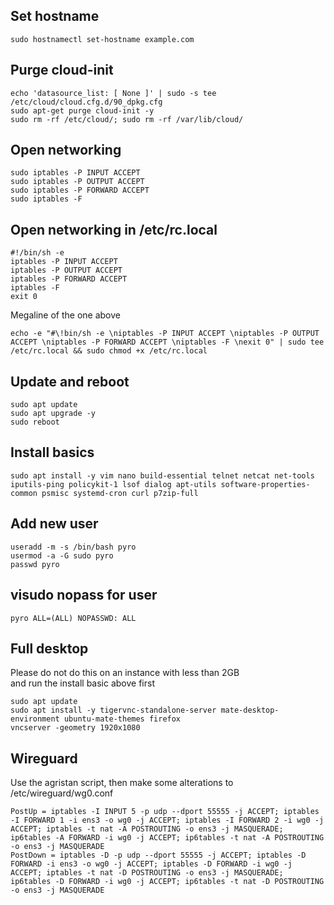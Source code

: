 ## Set hostname
```
sudo hostnamectl set-hostname example.com
```

## Purge cloud-init
```
echo 'datasource_list: [ None ]' | sudo -s tee /etc/cloud/cloud.cfg.d/90_dpkg.cfg 
sudo apt-get purge cloud-init -y
sudo rm -rf /etc/cloud/; sudo rm -rf /var/lib/cloud/ 
```

## Open networking
```
sudo iptables -P INPUT ACCEPT 
sudo iptables -P OUTPUT ACCEPT 
sudo iptables -P FORWARD ACCEPT 
sudo iptables -F 
```

## Open networking in /etc/rc.local
```
#!/bin/sh -e
iptables -P INPUT ACCEPT 
iptables -P OUTPUT ACCEPT 
iptables -P FORWARD ACCEPT 
iptables -F 
exit 0
```
  
Megaline of the one above  
```  
echo -e "#\!bin/sh -e \niptables -P INPUT ACCEPT \niptables -P OUTPUT ACCEPT \niptables -P FORWARD ACCEPT \niptables -F \nexit 0" | sudo tee /etc/rc.local && sudo chmod +x /etc/rc.local
```  
  
## Update and reboot
```
sudo apt update 
sudo apt upgrade -y
sudo reboot
```

## Install basics
```
sudo apt install -y vim nano build-essential telnet netcat net-tools iputils-ping policykit-1 lsof dialog apt-utils software-properties-common psmisc systemd-cron curl p7zip-full
```

## Add new user
```  
useradd -m -s /bin/bash pyro
usermod -a -G sudo pyro
passwd pyro
```  

## visudo nopass for user
```  
pyro ALL=(ALL) NOPASSWD: ALL
```

## Full desktop
Please do not do this on an instance with less than 2GB \
and run the install basic above first
```
sudo apt update
sudo apt install -y tigervnc-standalone-server mate-desktop-environment ubuntu-mate-themes firefox
vncserver -geometry 1920x1080
```

## Wireguard
Use the agristan script, then make some alterations to /etc/wireguard/wg0.conf
```
PostUp = iptables -I INPUT 5 -p udp --dport 55555 -j ACCEPT; iptables -I FORWARD 1 -i ens3 -o wg0 -j ACCEPT; iptables -I FORWARD 2 -i wg0 -j ACCEPT; iptables -t nat -A POSTROUTING -o ens3 -j MASQUERADE; ip6tables -A FORWARD -i wg0 -j ACCEPT; ip6tables -t nat -A POSTROUTING -o ens3 -j MASQUERADE
PostDown = iptables -D -p udp --dport 55555 -j ACCEPT; iptables -D FORWARD -i ens3 -o wg0 -j ACCEPT; iptables -D FORWARD -i wg0 -j ACCEPT; iptables -t nat -D POSTROUTING -o ens3 -j MASQUERADE; ip6tables -D FORWARD -i wg0 -j ACCEPT; ip6tables -t nat -D POSTROUTING -o ens3 -j MASQUERADE
```
